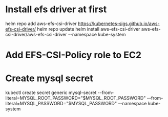 # Install efs driver at first

helm repo add aws-efs-csi-driver https://kubernetes-sigs.github.io/aws-efs-csi-driver/
helm repo update
helm install aws-efs-csi-driver aws-efs-csi-driver/aws-efs-csi-driver --namespace kube-system

# Add EFS-CSI-Policy role to EC2

# Create mysql secret

kubectl create secret generic mysql-secret --from-literal=MYSQL_ROOT_PASSWORD="$MYSQL_ROOT_PASSWORD" --from-literal=MYSQL_PASSWORD="$MYSQL_PASSWORD" --namespace kube-system
